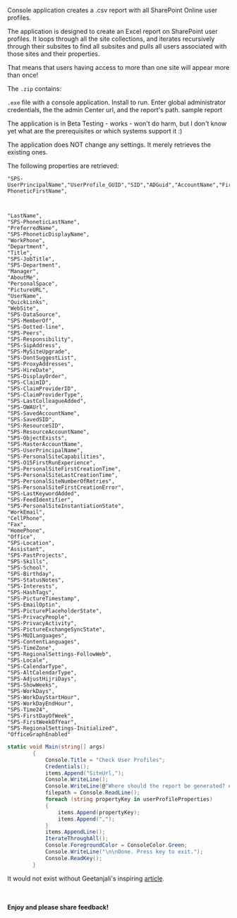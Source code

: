 Console application creates a .csv report with all SharePoint Online user profiles.

The application is designed to create an Excel report on SharePoint user profiles. It loops through all the site collections, and iterates recursively through their subsites to find all subsites and pulls all users associated with those sites and their properties.

That means that users having access to more than one site will appear more than once!

 

The ```.zip``` contains:

```.exe``` file  with a console application. Install to run. Enter global administrator credentials, the the admin Center url, and the report's path.
sample report
 

 

The application is in Beta Testing  - works - won't do harm, but I don't know yet what are the prerequisites or which systems support it :)

The application does NOT change any settings. It merely retrieves the existing ones.

 

The following properties are retrieved:

 

 
```
"SPS-UserPrincipalName","UserProfile_GUID","SID","ADGuid","AccountName","FirstName","SPS-PhoneticFirstName",

  

"LastName",
"SPS-PhoneticLastName",
"PreferredName",
"SPS-PhoneticDisplayName",
"WorkPhone",
"Department",
"Title",
"SPS-JobTitle",
"SPS-Department",
"Manager",
"AboutMe",
"PersonalSpace",
"PictureURL",
"UserName",
"QuickLinks",
"WebSite",
"SPS-DataSource",
"SPS-MemberOf",
"SPS-Dotted-line",
"SPS-Peers",
"SPS-Responsibility",
"SPS-SipAddress",
"SPS-MySiteUpgrade",
"SPS-DontSuggestList",
"SPS-ProxyAddresses",
"SPS-HireDate",
"SPS-DisplayOrder",
"SPS-ClaimID",
"SPS-ClaimProviderID",
"SPS-ClaimProviderType",
"SPS-LastColleagueAdded",
"SPS-OWAUrl",
"SPS-SavedAccountName",
"SPS-SavedSID",
"SPS-ResourceSID",
"SPS-ResourceAccountName",
"SPS-ObjectExists",
"SPS-MasterAccountName",
"SPS-UserPrincipalName",
"SPS-PersonalSiteCapabilities",
"SPS-O15FirstRunExperience",
"SPS-PersonalSiteFirstCreationTime",
"SPS-PersonalSiteLastCreationTime",
"SPS-PersonalSiteNumberOfRetries",
"SPS-PersonalSiteFirstCreationError",
"SPS-LastKeywordAdded",
"SPS-FeedIdentifier",
"SPS-PersonalSiteInstantiationState",
"WorkEmail",
"CellPhone",
"Fax",
"HomePhone",
"Office",
"SPS-Location",
"Assistant",
"SPS-PastProjects",
"SPS-Skills",
"SPS-School",
"SPS-Birthday",
"SPS-StatusNotes",
"SPS-Interests",
"SPS-HashTags",
"SPS-PictureTimestamp",
"SPS-EmailOptin",
"SPS-PicturePlaceholderState",
"SPS-PrivacyPeople",
"SPS-PrivacyActivity",
"SPS-PictureExchangeSyncState",
"SPS-MUILanguages",
"SPS-ContentLanguages",
"SPS-TimeZone",
"SPS-RegionalSettings-FollowWeb",
"SPS-Locale",
"SPS-CalendarType",
"SPS-AltCalendarType",
"SPS-AdjustHijriDays",
"SPS-ShowWeeks",
"SPS-WorkDays",
"SPS-WorkDayStartHour",
"SPS-WorkDayEndHour",
"SPS-Time24",
"SPS-FirstDayOfWeek",
"SPS-FirstWeekOfYear",
"SPS-RegionalSettings-Initialized",
"OfficeGraphEnabled"
```

```C#
static void Main(string[] args) 
        { 
            Console.Title = "Check User Profiles"; 
            Credentials(); 
            items.Append("SiteUrl,"); 
            Console.WriteLine(); 
            Console.WriteLine(@"Where should the report be generated? e.g. C:\Users\Me\Desktop\KillPeopleWhoSaveFilesOnDesktop.csv"); 
            filepath = Console.ReadLine(); 
            foreach (string propertyKey in userProfileProperties) 
            { 
                items.Append(propertyKey); 
                items.Append(","); 
            } 
            items.AppendLine(); 
            IterateThroughAll(); 
            Console.ForegroundColor = ConsoleColor.Green; 
            Console.WriteLine("\n\nDone. Press key to exit."); 
            Console.ReadKey(); 
        }
``` 
It would not exist without Geetanjali's inspiring [article](http://social.technet.microsoft.com/wiki/contents/articles/24627.sharepoint-online-export-user-profile-properties-using-csom.aspx).


<br/><br/>
<b>Enjoy and please share feedback!</b>

